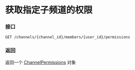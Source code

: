 # 获取指定子频道的权限

### 接口

`GET /channels/{channel_id}/members/{user_id}/permissions`

### 返回

返回一个 [ChannelPermissions](model.md#channelpermissions) 对象
